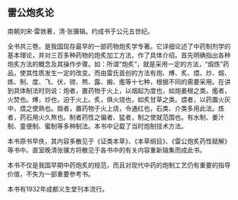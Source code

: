 ## 雷公炮炙论

南朝刘宋·雷敩著，清·张骥辑。约成书于公元五世纪。

全书共三卷。是我国现存最早的一部药物炮炙学专著。它详细论述了中药制剂学的基本理论，并对三百多种药物的炮炙加工方法，作了具体介绍。首先明确指出各种炮炙方法的概念及其操作步骤。如：所谓“炮炙”，就是采用一定的方法，“煅炼”药品，使其性质发生一定的改变。而由雷氏首创的方法有炮、煿、炙、煨、炒、煅、炼、制、度、飞、伏、镑、熬、露、摋、爁等十七种，根据不同的需要采用。在讲到具体制法时则说：炮者，置药物于火上，以烟起为度也，如炮姜根之类。爁者，火焚也。煿，炒也，迫于火上。炙，俱火烧也，如炙甘草之类。煨者，以药置火灰中，煨之使熟也。煅者，置药物于火上烧，令通红也，石类、介类多用此法。炼者，药石用火久熬也。制者药性之偏者、猛者，制之使就范围也。有水制、姜汁制、童便制、蜜制等多种制法。本书中记载了当时炮制技术方法。

本书原书早佚，其内容多散见于《证类本草》、《本草纲目》、《雷公炮炙药性赋解》等书中。直室晚清张骥方将散见于各书中的有关内容重新辑集而成此书。

本书不仅是我国早期中药炮炙的规范，而且对现代中药的炮制工艺仍有重要的指导价值，不失为一部重要参考书。

本书有1932年成都义生堂刊本流行。
